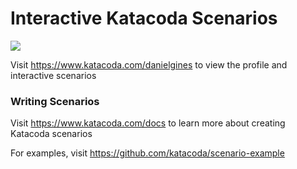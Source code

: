 # Interactive Katacoda Scenarios

[![](http://shields.katacoda.com/katacoda/danielgines/count.svg)](https://www.katacoda.com/danielgines "Get your profile on Katacoda.com")

Visit https://www.katacoda.com/danielgines to view the profile and interactive scenarios

### Writing Scenarios
Visit https://www.katacoda.com/docs to learn more about creating Katacoda scenarios

For examples, visit https://github.com/katacoda/scenario-example
